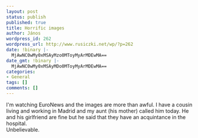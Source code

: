 ```yaml
---
layout: post
status: publish
published: true
title: Horrific images
author: János
wordpress_id: 262
wordpress_url: http://www.rusiczki.net/wp/?p=262
date: !binary |-
  MjAwNC0wMy0xMSAyMzo0MToyMyArMDEwMA==
date_gmt: !binary |-
  MjAwNC0wMy0xMSAyMDo0MToyMyArMDEwMA==
categories:
- General
tags: []
comments: []
---
```

<p>I'm watching EuroNews and the images are more than awful. I have a cousin living and working in Madrid and my aunt (his mother) called him today. He and his girlfriend are fine but he said that they have an acquintance in the hospital.<br />
Unbelievable.</p>
